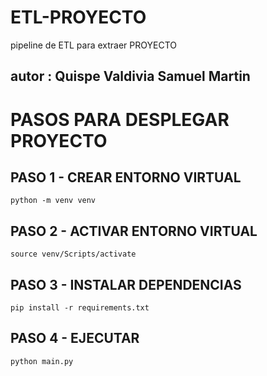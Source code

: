 # ETL-PROYECTO
pipeline de ETL para extraer PROYECTO
## autor : Quispe Valdivia Samuel Martin
# PASOS PARA DESPLEGAR PROYECTO
## PASO 1 - CREAR ENTORNO VIRTUAL

```
python -m venv venv
```

## PASO 2 - ACTIVAR ENTORNO VIRTUAL

```
source venv/Scripts/activate
```

## PASO 3 - INSTALAR DEPENDENCIAS

```
pip install -r requirements.txt
```

## PASO 4 - EJECUTAR

```
python main.py
```